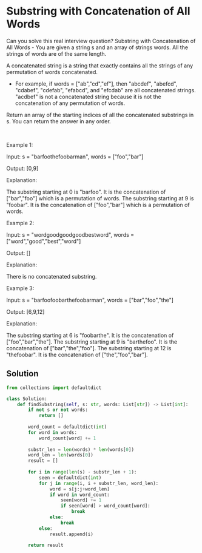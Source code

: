# Substring with Concatenation of All Words

Can you solve this real interview question? Substring with Concatenation of All Words - You are given a string s and an array of strings words. All the strings of words are of the same length.

A concatenated string is a string that exactly contains all the strings of any permutation of words concatenated.

 * For example, if words = ["ab","cd","ef"], then "abcdef", "abefcd", "cdabef", "cdefab", "efabcd", and "efcdab" are all concatenated strings. "acdbef" is not a concatenated string because it is not the concatenation of any permutation of words.

Return an array of the starting indices of all the concatenated substrings in s. You can return the answer in any order.

 

Example 1:

Input: s = "barfoothefoobarman", words = ["foo","bar"]

Output: [0,9]

Explanation:

The substring starting at 0 is "barfoo". It is the concatenation of ["bar","foo"] which is a permutation of words.
The substring starting at 9 is "foobar". It is the concatenation of ["foo","bar"] which is a permutation of words.

Example 2:

Input: s = "wordgoodgoodgoodbestword", words = ["word","good","best","word"]

Output: []

Explanation:

There is no concatenated substring.

Example 3:

Input: s = "barfoofoobarthefoobarman", words = ["bar","foo","the"]

Output: [6,9,12]

Explanation:

The substring starting at 6 is "foobarthe". It is the concatenation of ["foo","bar","the"].
The substring starting at 9 is "barthefoo". It is the concatenation of ["bar","the","foo"].
The substring starting at 12 is "thefoobar". It is the concatenation of ["the","foo","bar"].

## Solution
```py
from collections import defaultdict

class Solution:
    def findSubstring(self, s: str, words: List[str]) -> List[int]:
        if not s or not words:
            return []
        
        word_count = defaultdict(int)
        for word in words:
            word_count[word] += 1
        
        substr_len = len(words) * len(words[0])
        word_len = len(words[0])
        result = []
        
        for i in range(len(s) - substr_len + 1):
            seen = defaultdict(int)
            for j in range(i, i + substr_len, word_len):
                word = s[j:j+word_len]
                if word in word_count:
                    seen[word] += 1
                    if seen[word] > word_count[word]:
                        break
                else:
                    break
            else:
                result.append(i)
        
        return result
```
